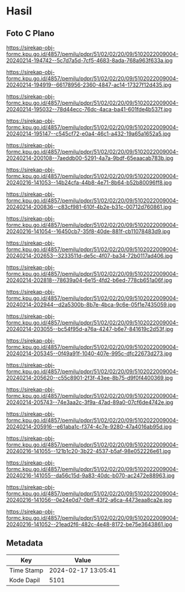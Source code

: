 # Hasil

## Foto C Plano

https://sirekap-obj-formc.kpu.go.id/4857/pemilu/pdpr/51/02/02/20/09/5102022009004-20240214-194742--5c7d7a5d-7cf5-4683-8ada-768a963f633a.jpg

https://sirekap-obj-formc.kpu.go.id/4857/pemilu/pdpr/51/02/02/20/09/5102022009004-20240214-194919--66178956-2360-4847-ac14-17327f12d435.jpg

https://sirekap-obj-formc.kpu.go.id/4857/pemilu/pdpr/51/02/02/20/09/5102022009004-20240214-195032--78d44ecc-76dc-4aca-ba41-601fde4b537f.jpg

https://sirekap-obj-formc.kpu.go.id/4857/pemilu/pdpr/51/02/02/20/09/5102022009004-20240214-195147--c545cf72-e0a4-46c1-a432-19a65a1652a5.jpg

https://sirekap-obj-formc.kpu.go.id/4857/pemilu/pdpr/51/02/02/20/09/5102022009004-20240214-200108--7aeddb00-5291-4a7a-9bdf-65eaacab783b.jpg

https://sirekap-obj-formc.kpu.go.id/4857/pemilu/pdpr/51/02/02/20/09/5102022009004-20240216-141053--14b24cfa-44b8-4e71-8b64-b52b80096ff8.jpg

https://sirekap-obj-formc.kpu.go.id/4857/pemilu/pdpr/51/02/02/20/09/5102022009004-20240214-200836--c83cf981-610f-4b2e-b31c-00712d760861.jpg

https://sirekap-obj-formc.kpu.go.id/4857/pemilu/pdpr/51/02/02/20/09/5102022009004-20240216-141054--16450cb7-35f8-40de-881f-cb11078483d9.jpg

https://sirekap-obj-formc.kpu.go.id/4857/pemilu/pdpr/51/02/02/20/09/5102022009004-20240214-202653--3233511d-de5c-4f07-ba34-72b0117ad406.jpg

https://sirekap-obj-formc.kpu.go.id/4857/pemilu/pdpr/51/02/02/20/09/5102022009004-20240214-202818--78639a04-6e15-4fd2-b6ed-778cb651a06f.jpg

https://sirekap-obj-formc.kpu.go.id/4857/pemilu/pdpr/51/02/02/20/09/5102022009004-20240214-202944--d2a5300b-8b7e-4bca-9c6e-05f1e7435059.jpg

https://sirekap-obj-formc.kpu.go.id/4857/pemilu/pdpr/51/02/02/20/09/5102022009004-20240214-203055--bc54f95d-a76a-4247-b6e7-841619c2d53f.jpg

https://sirekap-obj-formc.kpu.go.id/4857/pemilu/pdpr/51/02/02/20/09/5102022009004-20240214-205345--0f49a91f-1040-407e-995c-dfc22673d273.jpg

https://sirekap-obj-formc.kpu.go.id/4857/pemilu/pdpr/51/02/02/20/09/5102022009004-20240214-205620--c55c8901-2f3f-43ee-8b75-d9f0f4400369.jpg

https://sirekap-obj-formc.kpu.go.id/4857/pemilu/pdpr/51/02/02/20/09/5102022009004-20240214-205743--74e3aa2c-3f9a-47ad-89a0-07cf6de4742e.jpg

https://sirekap-obj-formc.kpu.go.id/4857/pemilu/pdpr/51/02/02/20/09/5102022009004-20240214-205916--e61aba1c-f374-4c7e-9280-47a4016ab95d.jpg

https://sirekap-obj-formc.kpu.go.id/4857/pemilu/pdpr/51/02/02/20/09/5102022009004-20240216-141055--121b1c20-3b22-4537-b5af-98e052226e61.jpg

https://sirekap-obj-formc.kpu.go.id/4857/pemilu/pdpr/51/02/02/20/09/5102022009004-20240216-141055--da56c15d-9a83-40dc-b070-ac2472e88963.jpg

https://sirekap-obj-formc.kpu.go.id/4857/pemilu/pdpr/51/02/02/20/09/5102022009004-20240216-141056--0e24e0d7-0bff-43f2-a6ca-4473eaa8ca2e.jpg

https://sirekap-obj-formc.kpu.go.id/4857/pemilu/pdpr/51/02/02/20/09/5102022009004-20240216-141052--21ead2f6-482c-4e48-8172-be75e3643861.jpg


## Metadata

| Key        | Value               |
| ---------- | ------------------- |
| Time Stamp | 2024-02-17 13:05:41 |
| Kode Dapil | 5101                |



